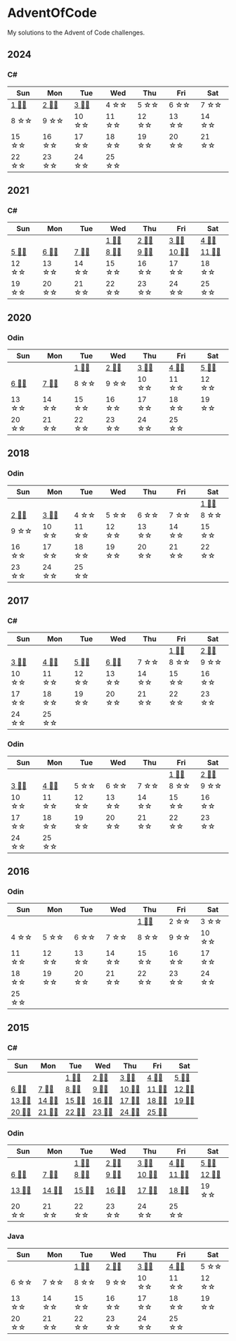 # AdventOfCode
My solutions to the Advent of Code challenges.

## 2024
### C#
|Sun|Mon|Tue|Wed|Thu|Fri|Sat|
|---|---|---|---|---|---|---|
|[1 🌟🌟][2024d1csharp]|[2 🌟🌟][2024d2csharp]|[3 🌟🌟][2024d3csharp]|4 ☆☆|5 ☆☆|6 ☆☆|7 ☆☆|
8 ☆☆|9 ☆☆|10 ☆☆|11 ☆☆|12 ☆☆|13 ☆☆|14 ☆☆|
15 ☆☆|16 ☆☆|17 ☆☆|18 ☆☆|19 ☆☆|20 ☆☆|21 ☆☆|
22 ☆☆|23 ☆☆|24 ☆☆|25 ☆☆|

[2024d1csharp]: https://github.com/SyndaKitty/AdventOfCode/blob/master/2024/C%23/day01/Program.cs
[2024d2csharp]: https://github.com/SyndaKitty/AdventOfCode/blob/master/2024/C%23/day02/Program.cs
[2024d3csharp]: https://github.com/SyndaKitty/AdventOfCode/blob/master/2024/C%23/day03/Program.cs

## 2021
### C#
|Sun|Mon|Tue|Wed|Thu|Fri|Sat|
|---|---|---|---|---|---|---|
||||[1 🌟🌟][2021d1csharp]|[2 🌟🌟][2021d2csharp]|[3 🌟🌟][2021d3csharp]|[4 🌟🌟][2021d4csharp]|
[5 🌟🌟][2021d5csharp]|[6 🌟🌟][2021d6csharp]|[7 🌟🌟][2021d7csharp]|[8 🌟🌟][2021d8csharp]|[9 🌟🌟][2021d9csharp]|[10 🌟🌟][2021d10csharp]|[11 🌟🌟][2021d11csharp]|
12 ☆☆|13 ☆☆|14 ☆☆|15 ☆☆|16 ☆☆|17 ☆☆|18 ☆☆|
19 ☆☆|20 ☆☆|21 ☆☆|22 ☆☆|23 ☆☆|24 ☆☆|25 ☆☆|


[2021d1csharp]: https://github.com/SyndaKitty/AdventOfCode/blob/master/2021/C%23/day01/Program.cs
[2021d2csharp]: https://github.com/SyndaKitty/AdventOfCode/blob/master/2021/C%23/day02/Program.cs
[2021d3csharp]: https://github.com/SyndaKitty/AdventOfCode/blob/master/2021/C%23/day03/Program.cs
[2021d4csharp]: https://github.com/SyndaKitty/AdventOfCode/blob/master/2021/C%23/day04/Program.cs
[2021d5csharp]: https://github.com/SyndaKitty/AdventOfCode/blob/master/2021/C%23/day05/Program.cs
[2021d6csharp]: https://github.com/SyndaKitty/AdventOfCode/blob/master/2021/C%23/day06/Program.cs
[2021d7csharp]: https://github.com/SyndaKitty/AdventOfCode/blob/master/2021/C%23/day07/Program.cs
[2021d8csharp]: https://github.com/SyndaKitty/AdventOfCode/blob/master/2021/C%23/day08/Program.cs
[2021d9csharp]: https://github.com/SyndaKitty/AdventOfCode/blob/master/2021/C%23/day09/Program.cs
[2021d10csharp]: https://github.com/SyndaKitty/AdventOfCode/blob/master/2021/C%23/day10/Program.cs
[2021d11csharp]: https://github.com/SyndaKitty/AdventOfCode/blob/master/2021/C%23/day11/Program.cs

## 2020
### Odin
|Sun|Mon|Tue|Wed|Thu|Fri|Sat|
|---|---|---|---|---|---|---|
|||[1 🌟🌟][2020d1Odin]|[2 🌟🌟][2020d2Odin]|[3 🌟🌟][2020d3Odin]|[4 🌟🌟][2020d4Odin]|[5 🌟🌟][2020d5Odin]|
[6 🌟🌟][2020d6Odin]|[7 🌟🌟][2020d7Odin]|8 ☆☆|9 ☆☆|10 ☆☆|11 ☆☆|12 ☆☆|
13 ☆☆|14 ☆☆|15 ☆☆|16 ☆☆|17 ☆☆|18 ☆☆|19 ☆☆|
20 ☆☆|21 ☆☆|22 ☆☆|23 ☆☆|24 ☆☆|25 ☆☆|

[2020d1Odin]: https://github.com/SyndaKitty/AdventOfCode/blob/master/2020/Odin/day01.odin
[2020d2Odin]: https://github.com/SyndaKitty/AdventOfCode/blob/master/2020/Odin/day02.odin
[2020d3Odin]: https://github.com/SyndaKitty/AdventOfCode/blob/master/2020/Odin/day03.odin
[2020d4Odin]: https://github.com/SyndaKitty/AdventOfCode/blob/master/2020/Odin/day04.odin
[2020d5Odin]: https://github.com/SyndaKitty/AdventOfCode/blob/master/2020/Odin/day05.odin
[2020d6Odin]: https://github.com/SyndaKitty/AdventOfCode/blob/master/2020/Odin/day06.odin
[2020d7Odin]: https://github.com/SyndaKitty/AdventOfCode/blob/master/2020/Odin/day07.odin

## 2018
### Odin
|Sun|Mon|Tue|Wed|Thu|Fri|Sat|
|---|---|---|---|---|---|---|
|||||||[1 🌟🌟][2018d1Odin]|
[2 🌟🌟][2018d2Odin]|[3 🌟🌟][2018d3Odin]|4 ☆☆|5 ☆☆|6 ☆☆|7 ☆☆|8 ☆☆|
9 ☆☆|10 ☆☆|11 ☆☆|12 ☆☆|13 ☆☆|14 ☆☆|15 ☆☆|
16 ☆☆|17 ☆☆|18 ☆☆|19 ☆☆|20 ☆☆|21 ☆☆|22 ☆☆|
23 ☆☆|24 ☆☆|25 ☆☆|

[2018d1Odin]: https://github.com/SyndaKitty/AdventOfCode/blob/master/2018/Odin/day01.odin
[2018d2Odin]: https://github.com/SyndaKitty/AdventOfCode/blob/master/2018/Odin/day02.odin
[2018d3Odin]: https://github.com/SyndaKitty/AdventOfCode/blob/master/2018/Odin/day03.odin

## 2017
### C#
|Sun|Mon|Tue|Wed|Thu|Fri|Sat|
|---|---|---|---|---|---|---|
||||||[1 🌟🌟][2017d1csharp]|[2 🌟🌟][2017d2csharp]|
[3 🌟🌟][2017d3csharp]|[4 🌟🌟][2017d4csharp]|[5 🌟🌟][2017d5csharp]|[6 🌟🌟][2017d6csharp]|7 ☆☆|8 ☆☆|9 ☆☆|
10 ☆☆|11 ☆☆|12 ☆☆|13 ☆☆|14 ☆☆|15 ☆☆|16 ☆☆|
17 ☆☆|18 ☆☆|19 ☆☆|20 ☆☆|21 ☆☆|22 ☆☆|23 ☆☆|
24 ☆☆|25 ☆☆|

[2017d1csharp]: https://github.com/SyndaKitty/AdventOfCode/blob/master/2017/C%23/day01/Program.cs
[2017d2csharp]: https://github.com/SyndaKitty/AdventOfCode/blob/master/2017/C%23/day02/Program.cs
[2017d3csharp]: https://github.com/SyndaKitty/AdventOfCode/blob/master/2017/C%23/day03/Program.cs
[2017d4csharp]: https://github.com/SyndaKitty/AdventOfCode/blob/master/2017/C%23/day04/Program.cs
[2017d5csharp]: https://github.com/SyndaKitty/AdventOfCode/blob/master/2017/C%23/day05/Program.cs
[2017d6csharp]: https://github.com/SyndaKitty/AdventOfCode/blob/master/2017/C%23/day06/Program.cs

### Odin
|Sun|Mon|Tue|Wed|Thu|Fri|Sat|
|---|---|---|---|---|---|---|
||||||[1 🌟🌟][2017d1Odin]|[2 🌟🌟][2017d2Odin]|
[3 🌟🌟][2017d3Odin]|[4 🌟🌟][2017d4Odin]|5 ☆☆|6 ☆☆|7 ☆☆|8 ☆☆|9 ☆☆|
10 ☆☆|11 ☆☆|12 ☆☆|13 ☆☆|14 ☆☆|15 ☆☆|16 ☆☆|
17 ☆☆|18 ☆☆|19 ☆☆|20 ☆☆|21 ☆☆|22 ☆☆|23 ☆☆|
24 ☆☆|25 ☆☆|

[2017d1Odin]: https://github.com/SyndaKitty/AdventOfCode/blob/master/2017/Odin/day01.odin
[2017d2Odin]: https://github.com/SyndaKitty/AdventOfCode/blob/master/2017/Odin/day02.odin
[2017d3Odin]: https://github.com/SyndaKitty/AdventOfCode/blob/master/2017/Odin/day03.odin
[2017d4Odin]: https://github.com/SyndaKitty/AdventOfCode/blob/master/2017/Odin/day04.odin

## 2016
### Odin
|Sun|Mon|Tue|Wed|Thu|Fri|Sat|
|---|---|---|---|---|---|---|
|||||[1 🌟🌟][2016d1Odin]|2 ☆☆|3 ☆☆|
4 ☆☆|5 ☆☆|6 ☆☆|7 ☆☆|8 ☆☆|9 ☆☆|10 ☆☆|
11 ☆☆|12 ☆☆|13 ☆☆|14 ☆☆|15 ☆☆|16 ☆☆|17 ☆☆|
18 ☆☆|19 ☆☆|20 ☆☆|21 ☆☆|22 ☆☆|23 ☆☆|24 ☆☆|
25 ☆☆|

[2016d1Odin]: https://github.com/SyndaKitty/AdventOfCode/blob/master/2016/Odin/day01.odin

## 2015
### C#
|Sun|Mon|Tue|Wed|Thu|Fri|Sat|
|---|---|---|---|---|---|---|
|||[1 🌟🌟][2015d1csharp]|[2 🌟🌟][2015d2csharp]|[3 🌟🌟][2015d3csharp]|[4 🌟🌟][2015d4csharp]|[5 🌟🌟][2015d5csharp]|
[6 🌟🌟][2015d6csharp]|[7 🌟🌟][2015d7csharp]|[8 🌟🌟][2015d8csharp]|[9 🌟🌟][2015d9csharp]|[10 🌟🌟][2015d10csharp]|[11 🌟🌟][2015d11csharp]|[12 🌟🌟][2015d12csharp]|
[13 🌟🌟][2015d13csharp]|[14 🌟🌟][2015d14csharp]|[15 🌟🌟][2015d15csharp]|[16 🌟🌟][2015d16csharp]|[17 🌟🌟][2015d17csharp]|[18 🌟🌟][2015d18csharp]|[19 🌟🌟][2015d19csharp]|
[20 🌟🌟][2015d20csharp]|[21 🌟🌟][2015d21csharp]|[22 🌟🌟][2015d22csharp]|[23 🌟🌟][2015d23csharp]|[24 🌟🌟][2015d24csharp]|[25 🌟🌟][2015d25csharp]|

[2015d1csharp]: https://github.com/SyndaKitty/AdventOfCode/blob/master/2015/C%23/day01/Program.cs
[2015d2csharp]: https://github.com/SyndaKitty/AdventOfCode/blob/master/2015/C%23/day02/Program.cs
[2015d3csharp]: https://github.com/SyndaKitty/AdventOfCode/blob/master/2015/C%23/day03/Program.cs
[2015d4csharp]: https://github.com/SyndaKitty/AdventOfCode/blob/master/2015/C%23/day04/Program.cs
[2015d5csharp]: https://github.com/SyndaKitty/AdventOfCode/blob/master/2015/C%23/day05/Program.cs
[2015d6csharp]: https://github.com/SyndaKitty/AdventOfCode/blob/master/2015/C%23/day06/Program.cs
[2015d7csharp]: https://github.com/SyndaKitty/AdventOfCode/blob/master/2015/C%23/day07/Program.cs
[2015d8csharp]: https://github.com/SyndaKitty/AdventOfCode/blob/master/2015/C%23/day08/Program.cs
[2015d9csharp]: https://github.com/SyndaKitty/AdventOfCode/blob/master/2015/C%23/day09/Program.cs
[2015d10csharp]: https://github.com/SyndaKitty/AdventOfCode/blob/master/2015/C%23/day10/Program.cs
[2015d11csharp]: https://github.com/SyndaKitty/AdventOfCode/blob/master/2015/C%23/day11/Program.cs
[2015d12csharp]: https://github.com/SyndaKitty/AdventOfCode/blob/master/2015/C%23/day12/Program.cs
[2015d13csharp]: https://github.com/SyndaKitty/AdventOfCode/blob/master/2015/C%23/day13/Program.cs
[2015d14csharp]: https://github.com/SyndaKitty/AdventOfCode/blob/master/2015/C%23/day14/Program.cs
[2015d15csharp]: https://github.com/SyndaKitty/AdventOfCode/blob/master/2015/C%23/day15/Program.cs
[2015d16csharp]: https://github.com/SyndaKitty/AdventOfCode/blob/master/2015/C%23/day16/Program.cs
[2015d17csharp]: https://github.com/SyndaKitty/AdventOfCode/blob/master/2015/C%23/day17/Program.cs
[2015d18csharp]: https://github.com/SyndaKitty/AdventOfCode/blob/master/2015/C%23/day18/Program.cs
[2015d19csharp]: https://github.com/SyndaKitty/AdventOfCode/blob/master/2015/C%23/day19/Program.cs
[2015d20csharp]: https://github.com/SyndaKitty/AdventOfCode/blob/master/2015/C%23/day20/Program.cs
[2015d21csharp]: https://github.com/SyndaKitty/AdventOfCode/blob/master/2015/C%23/day21/Program.cs
[2015d22csharp]: https://github.com/SyndaKitty/AdventOfCode/blob/master/2015/C%23/day22/Program.cs
[2015d23csharp]: https://github.com/SyndaKitty/AdventOfCode/blob/master/2015/C%23/day23/Program.cs
[2015d24csharp]: https://github.com/SyndaKitty/AdventOfCode/blob/master/2015/C%23/day24/Program.cs
[2015d25csharp]: https://github.com/SyndaKitty/AdventOfCode/blob/master/2015/C%23/day25/Program.cs

### Odin
|Sun|Mon|Tue|Wed|Thu|Fri|Sat|
|---|---|---|---|---|---|---|
|||[1 🌟🌟][2015d1Odin]|[2 🌟🌟][2015d2Odin]|[3 🌟🌟][2015d3Odin]|[4 🌟🌟][2015d4Odin]|[5 🌟🌟][2015d5Odin]|
[6 🌟🌟][2015d6Odin]|[7 🌟🌟][2015d7Odin]|[8 🌟🌟][2015d8Odin]|[9 🌟🌟][2015d9Odin]|[10 🌟🌟][2015d10Odin]|[11 🌟🌟][2015d11Odin]|[12 🌟🌟][2015d12Odin]|
[13 🌟🌟][2015d13Odin]|[14 🌟🌟][2015d14Odin]|[15 🌟🌟][2015d15Odin]|[16 🌟🌟][2015d16Odin]|[17 🌟🌟][2015d17Odin]|[18 🌟🌟][2015d18Odin]|19 ☆☆|
20 ☆☆|21 ☆☆|22 ☆☆|23 ☆☆|24 ☆☆|25 ☆☆|

[2015d1Odin]: https://github.com/SyndaKitty/AdventOfCode/blob/master/2015/Odin/day01.odin
[2015d2Odin]: https://github.com/SyndaKitty/AdventOfCode/blob/master/2015/Odin/day02.odin
[2015d3Odin]: https://github.com/SyndaKitty/AdventOfCode/blob/master/2015/Odin/day03.odin
[2015d4Odin]: https://github.com/SyndaKitty/AdventOfCode/blob/master/2015/Odin/day04.odin
[2015d5Odin]: https://github.com/SyndaKitty/AdventOfCode/blob/master/2015/Odin/day05.odin
[2015d6Odin]: https://github.com/SyndaKitty/AdventOfCode/blob/master/2015/Odin/day06.odin
[2015d7Odin]: https://github.com/SyndaKitty/AdventOfCode/blob/master/2015/Odin/day07.odin
[2015d8Odin]: https://github.com/SyndaKitty/AdventOfCode/blob/master/2015/Odin/day08.odin
[2015d9Odin]: https://github.com/SyndaKitty/AdventOfCode/blob/master/2015/Odin/day09.odin
[2015d10Odin]: https://github.com/SyndaKitty/AdventOfCode/blob/master/2015/Odin/day10.odin
[2015d11Odin]: https://github.com/SyndaKitty/AdventOfCode/blob/master/2015/Odin/day11.odin
[2015d12Odin]: https://github.com/SyndaKitty/AdventOfCode/blob/master/2015/Odin/day12.odin
[2015d13Odin]: https://github.com/SyndaKitty/AdventOfCode/blob/master/2015/Odin/day13.odin
[2015d14Odin]: https://github.com/SyndaKitty/AdventOfCode/blob/master/2015/Odin/day14.odin
[2015d15Odin]: https://github.com/SyndaKitty/AdventOfCode/blob/master/2015/Odin/day15.odin
[2015d16Odin]: https://github.com/SyndaKitty/AdventOfCode/blob/master/2015/Odin/day16.odin
[2015d17Odin]: https://github.com/SyndaKitty/AdventOfCode/blob/master/2015/Odin/day17.odin
[2015d18Odin]: https://github.com/SyndaKitty/AdventOfCode/blob/master/2015/Odin/day18.odin

### Java
|Sun|Mon|Tue|Wed|Thu|Fri|Sat|
|---|---|---|---|---|---|---|
|||[1 🌟🌟][2015d1Java]|[2 🌟🌟][2015d2Java]|[3 🌟🌟][2015d3Java]|[4 🌟🌟][2015d4Java]|5 ☆☆|
6 ☆☆|7 ☆☆|8 ☆☆|9 ☆☆|10 ☆☆|11 ☆☆|12 ☆☆|
13 ☆☆|14 ☆☆|15 ☆☆|16 ☆☆|17 ☆☆|18 ☆☆|19 ☆☆|
20 ☆☆|21 ☆☆|22 ☆☆|23 ☆☆|24 ☆☆|25 ☆☆|

[2015d1Java]: https://github.com/SyndaKitty/AdventOfCode/blob/master/2015/Java/Day1.java
[2015d2Java]: https://github.com/SyndaKitty/AdventOfCode/blob/master/2015/Java/Day2.java
[2015d3Java]: https://github.com/SyndaKitty/AdventOfCode/blob/master/2015/Java/Day3.java
[2015d4Java]: https://github.com/SyndaKitty/AdventOfCode/blob/master/2015/Java/Day4.java

